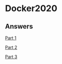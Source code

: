 # Docker2020

## Answers

[Part 1](part1/README.md)

[Part 2](part2/README.md)

[Part 3](part3/README.md)